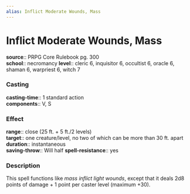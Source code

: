 ```yaml
---
alias: Inflict Moderate Wounds, Mass
---
```


# Inflict Moderate Wounds, Mass 

**source**:: PRPG Core Rulebook pg. 300  
**school**:: necromancy
**level**:: cleric 6, inquisitor 6, occultist 6, oracle 6, shaman 6, warpriest 6, witch 7

### Casting 

**casting-time**:: 1 standard action  
**components**:: V, S

### Effect 

**range**:: close (25 ft. + 5 ft./2 levels)  
**target**:: one creature/level, no two of which can be more than 30 ft. apart  
**duration**:: instantaneous  
**saving-throw**:: Will half
**spell-resistance**:: yes

### Description 

This spell functions like *mass inflict light wounds*, except that it deals 2d8 points of damage + 1 point per caster level (maximum +30).

